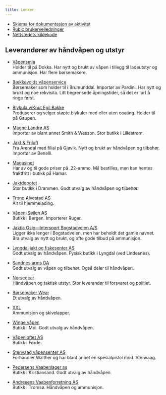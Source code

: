 ```yaml
---
title: Lenker
---
```


- [Skjema for dokumentasjon av aktivitet](/documents/Aktivitetslogg.pdf)
- [Rubic brukerveiledninger](https://rubic.zendesk.com/hc/no/categories/115000353634-Rubic-Brukere)
- [Nettstedets kildekode](https://github.com/echozio/lpk-website)

## Leverandører av håndvåpen og utstyr
- [Våpensmia](https://www.vapensmia.no/)\
  Holder til på Dokka. Har nytt og brukt av våpen i tillegg til ladeutstyr og ammunisjon. Har flere
  børsemakere.

- [Bækkevolds våpenservice](https://www.pardininorge.no/)\
  Børsemaker som holder til i Brumunddal. Importør av Pardini. Har nytt og brukt og noe rekvisita.
  Litt begrensede åpningstider, så det er lurt å ringe først.

- [Blykula v/Knut Egil Bakke](https://blykula.com)\
  Produserer og selger støpte blykuler med eller uten coating. Holder til på Gaupen. 

- [Magne Landrø AS](https://www.landro.no/)\
  Importør av blant annet Smith & Wesson. Stor butikk i Lillestrøm.

- [Jakt & Friluft](https://www.jaktogfriluft.no/)\
  Fra Arendal med filial på Gjøvik. Nytt og brukt av håndvåpen og tilbehør. Importør av Benelli.

- [Magasinet](https://www.magasinet.no/)\
  Har av og til gode priser på .22-ammo. Må bestilles, men kan hentes fraktfritt i butikk på Hamar.

- [Jaktdepotet](https://www.jaktdepotet.no/)\
  Stor butikk i Drammen. Godt utvalg av håndvåpen og tilbehør.

- [Trond Alvestad AS](https://hjemmelading.no/)\
  Alt til hjemmelading.

- [Våpen-Søilen AS](https://www.vapen-soilen.no/)\
  Butikk i Bergen. Importerer Ruger.

- [Jaktia Oslo—Intersport Bogstadveien A/S](https://www.intersport-bogstadveien.no/)\
  Ligger ikke lenger i Bogstadveien, men har beholdt det gamle navnet. Bra utvalg av nytt og brukt, og ofte gode tilbud på ammunisjon.

- [Lyngdal jakt og fiskesenter AS](https://jaktbutikken.no/)\
  Godt utvalg av håndvåpen. Fysisk butikk i Lyngdal (ved Lindesnes).

- [Sandnes arms DA](http://webshop-sandnes-arms.trmed.no/)\
  Godt utvalg av våpen og tilbehør. Også deler til håndvåpen.

- [Norsegear](https://www.norsegear.no/)\
  Håndvåpen og taktisk utstyr. Stor leverandør til forsvaret og politiet.

- [Børsemaker Wear](https://bmwear.no/)\
  Et utvalg av håndvåpen.

- [XXL](https://www.xxl.no/)\
  Ammunisjon og skivelapper.

- [Winge våpen](https://www.wingevapen.no/)\
  Butikk i Moi. Godt utvalg av håndvåpen.

- [Våpenloftet AS](https://vapenloftet.no/)\
  Butikk  i Førde.

- [Stenvaag våpensenter AS](http://stenvaag.no/)\
  Forhandler Walther og har blant annet en spesialpistol mod. Stenvaag.

- [Pedersens Vaabenlager as](https://www.pvas.no/)\
  Butikk i Kristiansand. Godt utvalg av håndvåpen.

- [Andresens Vaabenforretning AS](https://www.vapenandresen.no/)\
  Butikk i Tromsø. Håndvåpen og ammunisjon.
